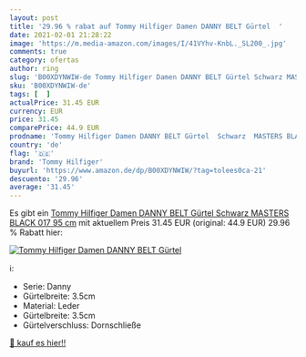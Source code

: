 ```yaml
---
layout: post
title: '29.96 % rabat auf Tommy Hilfiger Damen DANNY BELT Gürtel  '
date: 2021-02-01 21:28:22
image: 'https://m.media-amazon.com/images/I/41VYhv-KnbL._SL200_.jpg'
comments: true
category: ofertas
author: ring
slug: 'B00XDYNWIW-de Tommy Hilfiger Damen DANNY BELT Gürtel Schwarz MASTERS...'
sku: 'B00XDYNWIW-de'
tags: [  ]
actualPrice: 31.45 EUR
currency: EUR
price: 31.45
comparePrice: 44.9 EUR
prodname: 'Tommy Hilfiger Damen DANNY BELT Gürtel  Schwarz  MASTERS BLACK 017   95 cm'
country: 'de'
flag: '🇩🇪'
brand: 'Tommy Hilfiger'
buyurl: 'https://www.amazon.de/dp/B00XDYNWIW/?tag=tolees0ca-21'
descuento: '29.96'
average: '31.45'
---
```


Es gibt ein [Tommy Hilfiger Damen DANNY BELT Gürtel  Schwarz  MASTERS BLACK 017   95 cm](https://www.amazon.de/dp/B00XDYNWIW/?tag=tolees0ca-21) mit aktuellem Preis 31.45 EUR (original: 44.9 EUR) 29.96 % Rabatt hier:

[![Tommy Hilfiger Damen DANNY BELT Gürtel  ](https://m.media-amazon.com/images/I/41VYhv-KnbL._SL200_.jpg)](https://www.amazon.de/dp/B00XDYNWIW/?tag=tolees0ca-21)

ℹ️:

- Serie: Danny
- Gürtelbreite: 3.5cm
- Material: Leder
- Gürtelbreite: 3.5cm
- Gürtelverschluss: Dornschließe

[🛒 kauf es hier!!](https://www.amazon.de/dp/B00XDYNWIW/?tag=tolees0ca-21)
